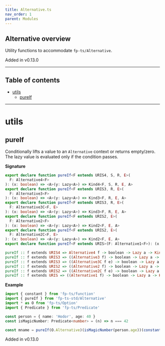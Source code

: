```yaml
---
title: Alternative.ts
nav_order: 1
parent: Modules
---
```


## Alternative overview

Utility functions to accommodate `fp-ts/Alternative`.

Added in v0.13.0

---

<h2 class="text-delta">Table of contents</h2>

- [utils](#utils)
  - [pureIf](#pureif)

---

# utils

## pureIf

Conditionally lifts a value to an `Alternative` context or returns
empty/zero. The lazy value is evaluated only if the condition passes.

**Signature**

```ts
export declare function pureIf<F extends URIS4, S, R, E>(
  F: Alternative4<F>
): (x: boolean) => <A>(y: Lazy<A>) => Kind4<F, S, R, E, A>
export declare function pureIf<F extends URIS3, R, E>(
  F: Alternative3<F>
): (x: boolean) => <A>(y: Lazy<A>) => Kind3<F, R, E, A>
export declare function pureIf<F extends URIS3, R, E>(
  F: Alternative3C<F, E>
): (x: boolean) => <A>(y: Lazy<A>) => Kind3<F, R, E, A>
export declare function pureIf<F extends URIS2, E>(
  F: Alternative2<F>
): (x: boolean) => <A>(y: Lazy<A>) => Kind2<F, E, A>
export declare function pureIf<F extends URIS2, E>(
  F: Alternative2C<F, E>
): (x: boolean) => <A>(y: Lazy<A>) => Kind2<F, E, A>
export declare function pureIf<F extends URIS>(F: Alternative1<F>): (x: boolean) => <A>(y: Lazy<A>) => Kind<F, A>
```

```hs
pureIf :: f extends URIS4 => Alternative4 f -> boolean -> Lazy a -> Kind4 f s r e a
pureIf :: f extends URIS3 => ((Alternative3 f) -> boolean -> Lazy a -> Kind3 f r e a)
pureIf :: f extends URIS3 => ((Alternative3C f e) -> boolean -> Lazy a -> Kind3 f r e a)
pureIf :: f extends URIS2 => ((Alternative2 f) -> boolean -> Lazy a -> Kind2 f e a)
pureIf :: f extends URIS2 => ((Alternative2C f e) -> boolean -> Lazy a -> Kind2 f e a)
pureIf :: f extends URIS => ((Alternative1 f) -> boolean -> Lazy a -> Kind f a)
```

**Example**

```ts
import { constant } from 'fp-ts/function'
import { pureIf } from 'fp-ts-std/Alternative'
import * as O from 'fp-ts/Option'
import { Predicate } from 'fp-ts/Predicate'

const person = { name: 'Hodor', age: 40 }
const isMagicNumber: Predicate<number> = (n) => n === 42

const mname = pureIf(O.Alternative)(isMagicNumber(person.age))(constant(person.name))
```

Added in v0.13.0
